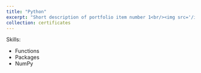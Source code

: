 ```yaml
---
title: "Python"
excerpt: "Short description of portfolio item number 1<br/><img src='/images/0.png'>"
collection: certificates
---
```


Skills: 
- Functions 
- Packages
- NumPy
